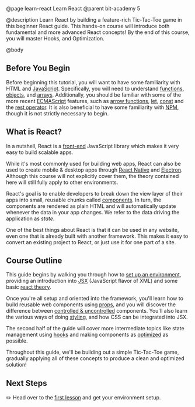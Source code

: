 @page learn-react Learn React
@parent bit-academy 5

@description Learn React by building a feature-rich Tic-Tac-Toe game in this beginner React guide. This hands-on course will introduce both fundamental and more advanced React concepts! By the end of this course, you will master Hooks, and Optimization.

@body

## Before You Begin

Before beginning this tutorial, you will want to have some familiarity with HTML and [JavaScript](https://www.bitovi.com/academy/learn-advanced-javascript.html). Specifically, you will need to understand [functions](https://developer.mozilla.org/en-US/docs/Web/JavaScript/Guide/Functions), [objects](https://developer.mozilla.org/en-US/docs/Web/JavaScript/Reference/Global_Objects/Object), and [arrays](https://developer.mozilla.org/en-US/docs/Web/JavaScript/Reference/Global_Objects/Array). Additionally, you should be familiar with some of the more recent [ECMAScript](https://medium.com/sons-of-javascript/javascript-an-introduction-to-es6-1819d0d89a0f) features, such as [arrow functions](https://developer.mozilla.org/en-US/docs/Web/JavaScript/Reference/Functions/Arrow_functions), [let](https://developer.mozilla.org/en-US/docs/Web/JavaScript/Reference/Statements/let), [const](https://developer.mozilla.org/en-US/docs/Web/JavaScript/Reference/Statements/const) and the [rest operator](https://developer.mozilla.org/en-US/docs/Web/JavaScript/Reference/Functions/rest_parameters). It is also beneficial to have some familiarity with [NPM](https://docs.npmjs.com/about-npm/), though it is not strictly necessary to begin.

## What is React?

In a nutshell, React is a [front-end](https://www.coursereport.com/blog/front-end-development-vs-back-end-development-where-to-start) JavaScript library which makes it very easy to build scalable apps.

While it's most commonly used for building web apps, React can also be used to create mobile & desktop apps through [React Native](https://reactnative.dev/) and [Electron](https://www.electronjs.org/). Although this course will not explicitly cover them, the theory contained here will still fully apply to other environments.

React's goal is to enable developers to break down the view layer of their apps into small, reusable chunks called [components](https://reactjs.org/docs/components-and-props.html). In turn, the components are rendered as plain HTML and will automatically update whenever the data in your app changes. We refer to the data driving the application as _state_.

One of the best things about React is that it can be used in any website, even one that is already built with another framework. This makes it easy to convert an existing project to React, or just use it for one part of a site.

## Course Outline

This guide begins by walking you through how to [set up an environment](learn-react/setting-up-your-environment.html), providing an introduction into [JSX](learn-react/intro-to-jsx.html) (JavaScript flavor of XML) and some basic [react theory](learn-react/components.html).

Once you're all setup and oriented into the framework, you'll learn how to build reusable web components using [props](learn-react/props.html), and you will discover the difference between [controlled & uncontrolled](learn-react/controlled-vs-uncontrolled.html) components. You'll also learn the various ways of doing [styling](learn-react/styling-in-react.html), and how CSS can be integrated into JSX.

The second half of the guide will cover more intermediate topics like state management using [hooks](learn-react/managing-complex-state.html) and making components as [optimized](learn-react/optimization-hooks.html) as possible.

Throughout this guide, we'll be building out a simple Tic-Tac-Toe game, gradually applying all of these concepts to produce a clean and optimized solution!

## Next Steps

✏️ Head over to the [first lesson](learn-react/setting-up-your-environment.html) and get your environment setup.
